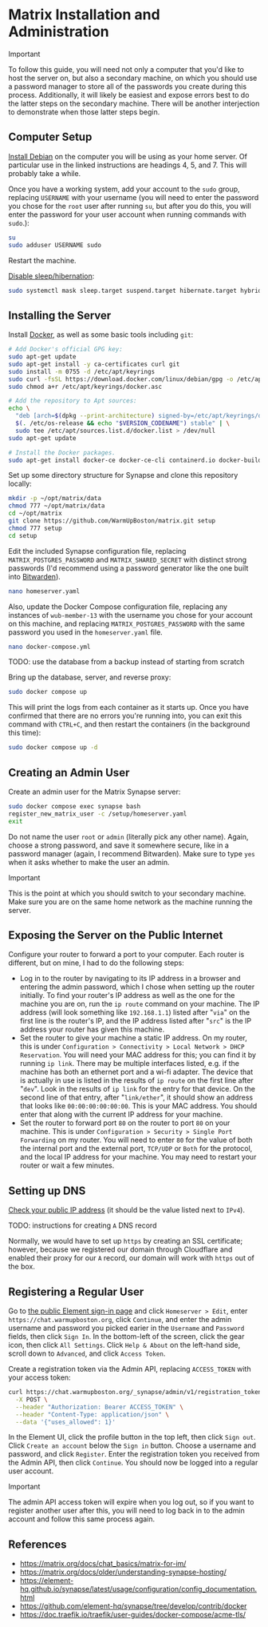 # Matrix Installation and Administration

> [!IMPORTANT]
> To follow this guide, you will need not only a computer that you'd like to
> host the server on, but also a secondary machine, on which you should use
> a password manager to store all of the passwords you create during this process.
> Additionally, it will likely be easiest and expose errors best to do the latter
> steps on the secondary machine. There will be another interjection to demonstrate
> when those latter steps begin.

## Computer Setup

[Install Debian](https://www.debian.org/releases/stable/amd64/) on the computer
you will be using as your home server. Of particular use in the linked
instructions are headings 4, 5, and 7. This will probably take a while.

Once you have a working system, add your account to the `sudo` group, replacing
`USERNAME` with your username (you will need to enter the password you chose
for the `root` user after running `su`, but after you do this, you will enter
the password for your user account when running commands with `sudo`.):

```bash
su
sudo adduser USERNAME sudo
```

Restart the machine.

[Disable sleep/hibernation](https://wiki.debian.org/Suspend):

```bash
sudo systemctl mask sleep.target suspend.target hibernate.target hybrid-sleep.target
```

## Installing the Server

Install [Docker](https://docs.docker.com/engine/install/debian/#install-using-the-repository),
as well as some basic tools including `git`:

```bash
# Add Docker's official GPG key:
sudo apt-get update
sudo apt-get install -y ca-certificates curl git
sudo install -m 0755 -d /etc/apt/keyrings
sudo curl -fsSL https://download.docker.com/linux/debian/gpg -o /etc/apt/keyrings/docker.asc
sudo chmod a+r /etc/apt/keyrings/docker.asc

# Add the repository to Apt sources:
echo \
  "deb [arch=$(dpkg --print-architecture) signed-by=/etc/apt/keyrings/docker.asc] https://download.docker.com/linux/debian \
  $(. /etc/os-release && echo "$VERSION_CODENAME") stable" | \
  sudo tee /etc/apt/sources.list.d/docker.list > /dev/null
sudo apt-get update

# Install the Docker packages.
sudo apt-get install docker-ce docker-ce-cli containerd.io docker-buildx-plugin docker-compose-plugin
```

Set up some directory structure for Synapse and clone this repository locally:

```bash
mkdir -p ~/opt/matrix/data
chmod 777 ~/opt/matrix/data
cd ~/opt/matrix
git clone https://github.com/WarmUpBoston/matrix.git setup
chmod 777 setup
cd setup
```

Edit the included Synapse configuration file, replacing `MATRIX_POSTGRES_PASSWORD` and
`MATRIX_SHARED_SECRET` with distinct strong passwords (I'd recommend using
a password generator like the one built into [Bitwarden](https://bitwarden.com/)).

```bash
nano homeserver.yaml
```

Also, update the Docker Compose configuration file, replacing any instances of
`wub-member-13` with the username you chose for your account on this machine, and
replacing `MATRIX_POSTGRES_PASSWORD` with the same password you used in the `homeserver.yaml`
file.

```bash
nano docker-compose.yml
```

TODO: use the database from a backup instead of starting from scratch

Bring up the database, server, and reverse proxy:

```bash
sudo docker compose up
```

This will print the logs from each container as it starts up. Once you have
confirmed that there are no errors you're running into, you can exit this
command with `CTRL+C`, and then restart the containers (in the background this time):

```bash
sudo docker compose up -d
```

## Creating an Admin User

Create an admin user for the Matrix Synapse server:

```bash
sudo docker compose exec synapse bash
register_new_matrix_user -c /setup/homeserver.yaml
exit
```

Do not name the user `root` or `admin` (literally pick any other name). Again, choose
a strong password, and save it somewhere secure, like in a password manager
(again, I recommend Bitwarden). Make sure to type `yes` when it asks whether to
make the user an admin.

> [!IMPORTANT]
> This is the point at which you should switch to your secondary machine. Make sure you
> are on the same home network as the machine running the server.

## Exposing the Server on the Public Internet

Configure your router to forward a port to your computer. Each router is
different, but on mine, I had to do the following steps:

* Log in to the router by navigating to its IP address in a browser and
  entering the admin password, which I chose when setting up the router
  initially. To find your router's IP address as well as the one for the
  machine you are on, run the `ip route` command on your machine. The IP
  address (will look something like `192.168.1.1`) listed after "`via`" on the
  first line is the router's IP, and the IP address listed after "`src`" is the
  IP address your router has given this machine.
* Set the router to give your machine a static IP address. On my router, this
  is under `Configuration > Connectivity > Local Network > DHCP Reservation`.
  You will need your MAC address for this; you can find it by running `ip
  link`. There may be multiple interfaces listed, e.g. if the machine has both
  an ethernet port and a wi-fi adapter. The device that is actually in use is
  listed in the results of `ip route` on the first line after "`dev`". Look in
  the results of `ip link` for the entry for that device. On the second line of
  that entry, after "`link/ether`", it should show an address that looks like
  `00:00:00:00:00:00`. This is your MAC address. You should enter that along
  with the current IP address for your machine.
* Set the router to forward port `80` on the router to port `80` on your
  machine. This is under `Configuration > Security > Single Port Forwarding` on
  my router. You will need to enter `80` for the value of both the internal
  port and the external port, `TCP/UDP` or `Both` for the protocol, and the local
  IP address for your machine. You may need to restart your router or wait a few
  minutes.

## Setting up DNS

[Check your public IP address](https://whatismyipaddress.com/) (it should be
the value listed next to `IPv4`).

TODO: instructions for creating `A` DNS record

Normally, we would have to set up `https` by creating an SSL certificate; however,
because we registered our domain through Cloudflare and enabled their proxy for
our `A` record, our domain will work with `https` out of the box.

## Registering a Regular User

Go to [the public Element sign-in page](https://app.element.io) and click
`Homeserver > Edit`, enter `https://chat.warmupboston.org`, click `Continue`, and enter
the admin username and password you picked earier in the `Username` and `Password` fields,
then click `Sign In`. In the bottom-left of the screen, click the gear icon, then
click `All Settings`. Click `Help & About` on the left-hand side, scroll down to
`Advanced`, and click `Access Token`.

Create a registration token via the Admin API, replacing `ACCESS_TOKEN` with your
access token:

```bash
curl https://chat.warmupboston.org/_synapse/admin/v1/registration_tokens/new \
  -X POST \
  --header "Authorization: Bearer ACCESS_TOKEN" \
  --header "Content-Type: application/json" \
  --data '{"uses_allowed": 1}'
```

In the Element UI, click the profile button in the top left, then click `Sign out`.
Click `Create an account` below the `Sign in` button. Choose a username and password,
and click `Register`. Enter the registration token you received from the Admin API,
then click `Continue`. You should now be logged into a regular user account.

> [!IMPORTANT]
> The admin API access token will expire when you log out, so if you want to register another
> user after this, you will need to log back in to the admin account and follow this same process
> again.

## References

* https://matrix.org/docs/chat_basics/matrix-for-im/
* https://matrix.org/docs/older/understanding-synapse-hosting/
* https://element-hq.github.io/synapse/latest/usage/configuration/config_documentation.html
* https://github.com/element-hq/synapse/tree/develop/contrib/docker
* https://doc.traefik.io/traefik/user-guides/docker-compose/acme-tls/
